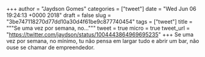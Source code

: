 
+++
author = "Jaydson Gomes"
categories = ["tweet"]
date = "Wed Jun 06 19:24:13 +0000 2018"
draft = false
slug = "3be747118270d77dd10a30d4f61be9c877740454"
tags = ["tweet"]
title = """Se uma vez por semana, no..."""
tweet = true
micro = true
tweet_url = "https://twitter.com/jaydson/status/1004443864969695235"
+++
Se uma vez por semana, no mínimo, tu não pensa em largar tudo e abrir um bar, não ouse se chamar de empreendedor.
